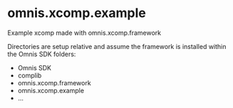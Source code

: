 omnis.xcomp.example
===================

Example xcomp made with omnis.xcomp.framework

Directories are setup relative and assume the framework is installed within the Omnis SDK folders:
- Omnis SDK
 - complib
 - omnis.xcomp.framework
 - omnis.xcomp.example
 - ...
